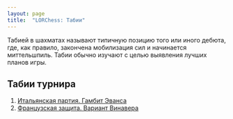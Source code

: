```yaml
---
layout: page
title:  "LORChess: Табии"
---
```


Табией в шахматах называют типичную позицию того или иного дебюта, где, как правило, закончена мобилизация сил и начинается миттельшпиль. Табии обычно изучают с целью выявления лучших планов игры.

Табии турнира
-------------

1. [Итальянская партия. Гамбит Эванса](evans-gambit/)
2. [Французская защита. Вариант Винавера](winawer-variation/)
